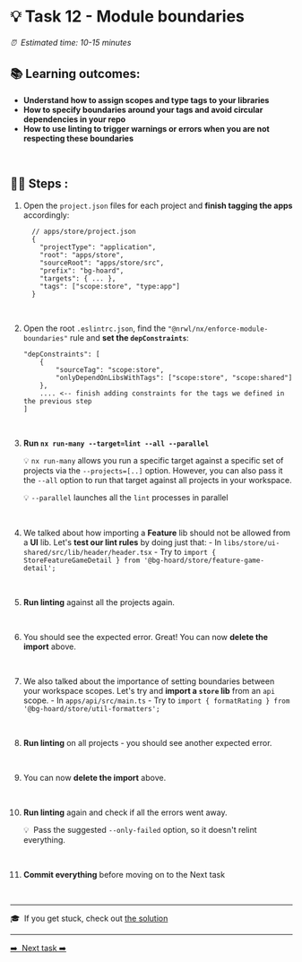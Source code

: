 # 💡 Task 12 - Module boundaries

###### ⏰ &nbsp;Estimated time: 10-15 minutes

## 📚 Learning outcomes:

- **Understand how to assign scopes and type tags to your libraries**
- **How to specify boundaries around your tags and avoid circular dependencies in your repo**
- **How to use linting to trigger warnings or errors when you are not respecting these boundaries**
<br />

## 🏋️‍♀️ Steps :

1. Open the `project.json` files for each project and **finish tagging the apps** accordingly:

   ```
     // apps/store/project.json
     {
       "projectType": "application",
       "root": "apps/store",
       "sourceRoot": "apps/store/src",
       "prefix": "bg-hoard",
       "targets": { ... },
       "tags": ["scope:store", "type:app"]
     }
   ```
<br />

2. Open the root `.eslintrc.json`, find the `"@nrwl/nx/enforce-module-boundaries"` rule and **set the `depConstraints`**:

   ```
   "depConstraints": [
       {
           "sourceTag": "scope:store",
           "onlyDependOnLibsWithTags": ["scope:store", "scope:shared"]
       },
       .... <-- finish adding constraints for the tags we defined in the previous step
   ]
   ```
<br />

3. **Run `nx run-many --target=lint --all --parallel`**

   💡 `nx run-many` allows you run a specific target against a specific set of projects
   via the `--projects=[..]` option. However, you can also pass it the `--all` option
   to run that target against all projects in your workspace.

   💡 `--parallel` launches all the `lint` processes in parallel
<br />

4. We talked about how importing a **Feature** lib should not be allowed from a
   **UI** lib. Let's **test our lint rules** by doing just that: - In `libs/store/ui-shared/src/lib/header/header.tsx` - Try to `import { StoreFeatureGameDetail } from '@bg-hoard/store/feature-game-detail';`
<br />

5. **Run linting** against all the projects again.
<br />

6. You should see the expected error. Great! You can now **delete the import** above.
<br />

7. We also talked about the importance of setting boundaries between your workspace scopes. Let's try and **import a `store` lib** from an `api` scope. - In `apps/api/src/main.ts` - Try to `import { formatRating } from '@bg-hoard/store/util-formatters';`
<br />

8. **Run linting** on all projects - you should see another expected error.
<br />

9. You can now **delete the import** above.
<br />

10. **Run linting** again and check if all the errors went away.

    💡&nbsp;&nbsp;Pass the suggested `--only-failed` option, so it doesn't relint everything.
<br />

11. **Commit everything** before moving on to the Next task
<br />

---

🎓&nbsp;&nbsp;If you get stuck, check out [the solution](SOLUTION.md)

---

[➡️ &nbsp;Next task ➡️](../task13/13-TASK.md)
